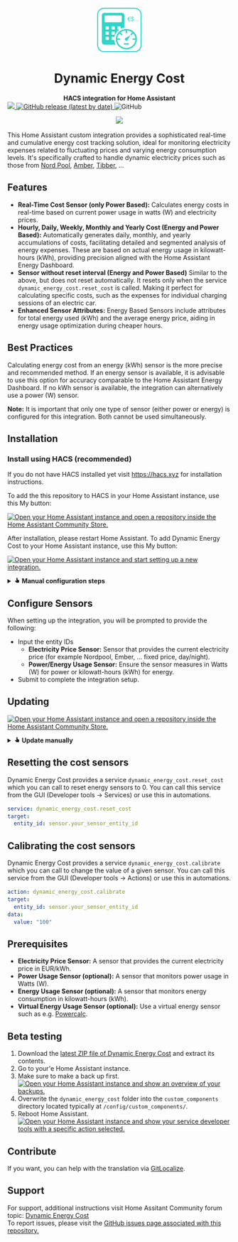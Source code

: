 <div align="center">
  <br>
  <img src="docs/source/img/DynamicEnergyCost_Icon100.png">
  <h1>Dynamic Energy Cost</h1>
  <strong>HACS integration for Home Assistant</strong>
</div>
<a href="https://gitlocalize.com/repo/10085?utm_source=badge"> <img src="https://gitlocalize.com/repo/10085/whole_project/badge.svg" /> </a>
<a href="https://github.com/martinarva/dynamic_energy_cost/releases/latest">
    <img alt="GitHub release (latest by date)" src="https://img.shields.io/github/v/release/martinarva/dynamic_energy_cost">
  </a>
<a style="text-decoration:none" href="https://github.com/martinarva/dynamic_energy_cost/blob/main/LICENSE">
    <img alt="GitHub" src="https://img.shields.io/github/license/martinarva/dynamic_energy_cost">
  </a>
<p align="center">
    <img src="https://skills.syvixor.com/api/icons?i=github,homeassistant,hacs,python,gitlocalize" />
  </a>
</p>

This Home Assistant custom integration provides a sophisticated real-time and cumulative energy cost tracking solution, ideal for monitoring electricity expenses related to fluctuating prices and varying energy consumption levels. It's specifically crafted to handle dynamic electricity prices such as those from [Nord Pool](https://www.home-assistant.io/integrations/nordpool/), [Amber](https://www.home-assistant.io/integrations/amberelectric/), [Tibber](https://www.home-assistant.io/integrations/tibber), ...

## Features

- **Real-Time Cost Sensor (only Power Based):** Calculates energy costs in real-time based on current power usage in watts (W) and electricity prices.
- **Hourly, Daily, Weekly, Monthly and Yearly Cost (Energy and Power Based):** Automatically generates daily, monthly, and yearly accumulations of costs, facilitating detailed and segmented analysis of energy expenses. These are based on actual energy usage in kilowatt-hours (kWh), providing precision aligned with the Home Assistant Energy Dashboard.
- **Sensor without reset interval (Energy and Power Based)** Similar to the above, but does not reset automatically. It resets only when the service `dynamic_energy_cost.reset_cost` is called. Making it perfect for calculating specific costs, such as the expenses for individual charging sessions of an electric car.
- **Enhanced Sensor Attributes:** Energy Based Sensors include attributes for total energy used (kWh) and the average energy price, aiding in energy usage optimization during cheaper hours.

## Best Practices

Calculating energy cost from an energy (kWh) sensor is the more precise and recommended method. If an energy sensor is available, it is advisable to use this option for accuracy comparable to the Home Assistant Energy Dashboard. If no kWh sensor is available, the integration can alternatively use a power (W) sensor.

**Note:** It is important that only one type of sensor (either power or energy) is configured for this integration. Both cannot be used simultaneously.

## Installation

### Install using HACS (recommended)
If you do not have HACS installed yet visit https://hacs.xyz for installation instructions.

To add the this repository to HACS in your Home Assistant instance, use this My button:

[![Open your Home Assistant instance and open a repository inside the Home Assistant Community Store.](https://my.home-assistant.io/badges/hacs_repository.svg)](https://my.home-assistant.io/redirect/hacs_repository/?repository=dynamic_energy_cost&owner=martinarva&category=Integration)

After installation, please restart Home Assistant. To add Dynamic Energy Cost to your Home Assistant instance, use this My button:

[![Open your Home Assistant instance and start setting up a new integration.](https://my.home-assistant.io/badges/config_flow_start.svg)](https://my.home-assistant.io/redirect/config_flow_start/?domain=dynamic_energy_cost)

<details>
<summary><b><svg xmlns="http://www.w3.org/2000/svg" width="1em" height="1em" viewBox="0 0 24 24"><path fill="currentColor" d="m13.75 10.19l.63.13l4.17 2.08c.7.23 1.16.92 1.1 1.66v.26l-.9 6.12c-.06.43-.25.83-.6 1.11c-.31.3-.72.45-1.15.45h-6.88c-.49 0-.94-.18-1.27-.53L2.86 15.5l.9-1c.24-.25.62-.39.98-.37h.29L9 15V4.5a2 2 0 0 1 2-2a2 2 0 0 1 2 2v5.69z"></path></svg> Manual configuration steps</b></summary>

### Semi-Manual Installation with HACS

1. Go HACS integrations section.
2. Click on the 3 dots in the top right corner.
3. Select "Custom repositories"
4. Add the URL (https://github.com/martinarva/dynamic_energy_cost) to the repository.
5. Select the integration category.
6. Click the "ADD" button.
7. Now you are able to download the integration

### Manual Installation

1. Access the GitHub repository for this integration.
2. Download the ZIP file of the repository and extract its contents.
3. Copy the `dynamic_energy_cost` folder into the `custom_components` directory located typically at `/config/custom_components/` in your Home Assistant directory.

### Restart Home Assistant

- Restart Home Assistant to recognize the newly added custom component.

### Add Integration

1. Navigate to Settings > Devices & Services.
2. Click Add Integration and search for "Dynamic Energy Cost".
3. Select the Dynamic Energy Cost integration to initiate setup.

</details>

## Configure Sensors

When setting up the integration, you will be prompted to provide the following:

- Input the entity IDs
  - **Electricity Price Sensor:** Sensor that provides the current electricity price (for example Nordpool, Ember, ... fixed price, day/night).
  - **Power/Energy Usage Sensor:** Ensure the sensor measures in Watts (W) for power or kilowatt-hours (kWh) for energy.
- Submit to complete the integration setup.

## Updating

[![Open your Home Assistant instance and open a repository inside the Home Assistant Community Store.](https://my.home-assistant.io/badges/hacs_repository.svg)](https://my.home-assistant.io/redirect/hacs_repository/?repository=dynamic_energy_cost&owner=martinarva&category=Integration)

<details>
<summary><b><svg xmlns="http://www.w3.org/2000/svg" width="1em" height="1em" viewBox="0 0 24 24"><path fill="currentColor" d="m13.75 10.19l.63.13l4.17 2.08c.7.23 1.16.92 1.1 1.66v.26l-.9 6.12c-.06.43-.25.83-.6 1.11c-.31.3-.72.45-1.15.45h-6.88c-.49 0-.94-.18-1.27-.53L2.86 15.5l.9-1c.24-.25.62-.39.98-.37h.29L9 15V4.5a2 2 0 0 1 2-2a2 2 0 0 1 2 2v5.69z"></path></svg> Update manually </b></summary>

To update the integration to a newer version:

1. Download the [latest release of Dynamic Energy Cost](https://github.com/martinarva/dynamic_energy_cost/releases/latest) and extract its contents. 
2. Go to your'e Home Assistant instance.
3. Make sure to make a back up first.  
<a href="https://my.home-assistant.io/redirect/backup/" target="_blank" rel="noreferrer noopener"><img src="https://my.home-assistant.io/badges/backup.svg" alt="Open your Home Assistant instance and show an overview of your backups." /></a>
4. Overwrite the `dynamic_energy_cost` folder into the `custom_components` directory located typically at `/config/custom_components/`.
5. Reboot Home Assistant.  
<a href="https://my.home-assistant.io/redirect/developer_call_service/?service=homeassistant%2Frestart" target="_blank" rel="noreferrer noopener"><img src="https://my.home-assistant.io/badges/developer_call_service.svg" alt="Open your Home Assistant instance and show your service developer tools with a specific action selected." /></a>

</details>

## Resetting the cost sensors

Dynamic Energy Cost provides a service `dynamic_energy_cost.reset_cost` which you can call to reset energy sensors to 0. You can call this service from the GUI (Developer tools -> Services) or use this in automations.

```yaml
service: dynamic_energy_cost.reset_cost
target:
  entity_id: sensor.your_sensor_entity_id
```

## Calibrating the cost sensors

Dynamic Energy Cost provides a service `dynamic_energy_cost.calibrate` which you can call to change the value of a given sensor. You can call this service from the GUI (Developer tools -> Actions) or use this in automations.

```yaml
action: dynamic_energy_cost.calibrate
target:
  entity_id: sensor.your_sensor_entity_id
data:
  value: "100"
```

## Prerequisites

- **Electricity Price Sensor:** A sensor that provides the current electricity price in EUR/kWh.
- **Power Usage Sensor (optional):** A sensor that monitors power usage in Watts (W).
- **Energy Usage Sensor (optional):** A sensor that monitors energy consumption in kilowatt-hours (kWh).
- **Virtual Energy Usage Sensor (optional):** Use a virtual energy sensor such as e.g. [Powercalc](https://docs.powercalc.nl/).

## Beta testing

1. Download the [latest ZIP file of Dynamic Energy Cost](https://github.com/martinarva/dynamic_energy_cost/archive/refs/heads/main.zip) and extract its contents.
2. Go to your'e Home Assistant instance.
3. Make sure to make a back up first.  
<a href="https://my.home-assistant.io/redirect/backup/" target="_blank" rel="noreferrer noopener"><img src="https://my.home-assistant.io/badges/backup.svg" alt="Open your Home Assistant instance and show an overview of your backups." /></a>
4. Overwrite the `dynamic_energy_cost` folder into the `custom_components` directory located typically at `/config/custom_components/`.
5. Reboot Home Assistant.  
<a href="https://my.home-assistant.io/redirect/developer_call_service/?service=homeassistant%2Frestart" target="_blank" rel="noreferrer noopener"><img src="https://my.home-assistant.io/badges/developer_call_service.svg" alt="Open your Home Assistant instance and show your service developer tools with a specific action selected." /></a>

## Contribute

If you want, you can help with the translation via [GitLocalize](https://gitlocalize.com/repo/10085).

## Support

For support, additional instructions visit Home Assitant Community  forum topic: [Dynamic Energy Cost](https://community.home-assistant.io/t/dynamic-energy-cost/726931)  
To report issues, please visit the [GitHub issues page associated with this repository.](https://github.com/martinarva/dynamic_energy_cost/issues)

